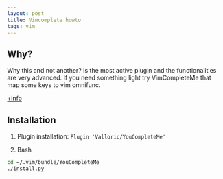 ```yaml
---
layout: post
title: Vimcomplete howto
tags: vim 
---
```

## Why?
Why this and not another? Is the most active plugin and the functionalities are very advanced. 
If you need something light try VimCompleteMe that map some keys to vim omnifunc.

[+info](https://www.reddit.com/r/vim/comments/4ufblz/alternatives_to_youcompleteme/)

## Installation

1. Plugin installation:
`Plugin 'Valloric/YouCompleteMe'`

2. Bash

```bash
cd ~/.vim/bundle/YouCompleteMe
./install.py 
```
